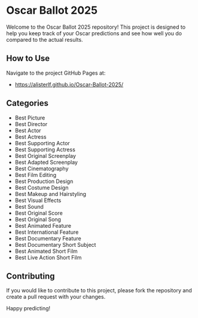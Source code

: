 # Oscar Ballot 2025

Welcome to the Oscar Ballot 2025 repository! This project is designed to help you keep track of your Oscar predictions and see how well you do compared to the actual results.

## How to Use

Navigate to the project GitHub Pages at:
- https://alisterlf.github.io/Oscar-Ballot-2025/

## Categories

- Best Picture
- Best Director
- Best Actor
- Best Actress
- Best Supporting Actor
- Best Supporting Actress
- Best Original Screenplay
- Best Adapted Screenplay
- Best Cinematography
- Best Film Editing
- Best Production Design
- Best Costume Design
- Best Makeup and Hairstyling
- Best Visual Effects
- Best Sound
- Best Original Score
- Best Original Song
- Best Animated Feature
- Best International Feature
- Best Documentary Feature
- Best Documentary Short Subject
- Best Animated Short Film
- Best Live Action Short Film

## Contributing

If you would like to contribute to this project, please fork the repository and create a pull request with your changes.


Happy predicting!